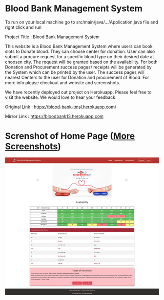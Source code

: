 # Blood Bank Management System

To run on your local machine go to src/main/java/.../Application.java file and right click and run

Project Title : Blood Bank Management System

This website is a Blood Bank Management System where users can book slots to Donate blood. They can choose center for donation. User can also submit a procure request for a specific blood type on their desired date at choosen city. The request will be granted based on the availability. For both Donation and Procurement success pages/ receipts will be generated by the System which can be printed by the user. The success pages will nearest Centers to the user for Donation and procurement of Blood. For more info please checkout and website and screenshots.

We have recently deployed out project on Herokuapp. 
Please feel free to visit the website. We would love to hear your feedback.

Original Link : https://blood-bank-tmsl.herokuapp.com/

Mirror Link : https://bloodbank13.herokuapp.com 


# Screnshot of Home Page ([More Screenshots](SCREENSHOTS.md))


![homepage](./screenshots/Home.png)



